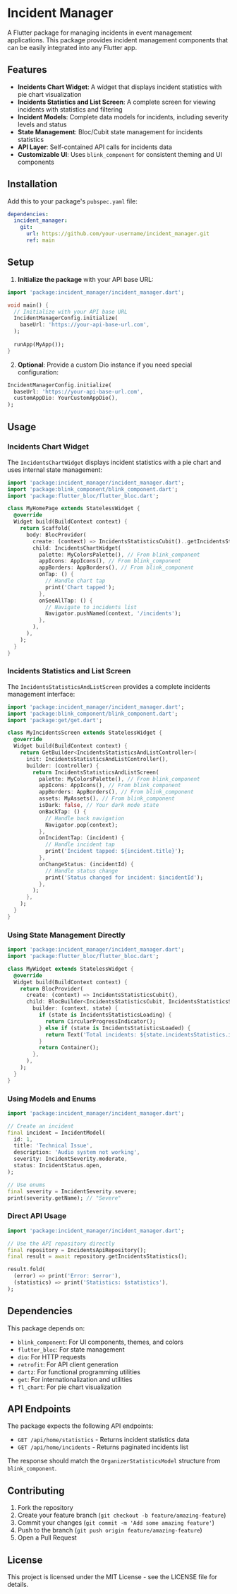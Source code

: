 # Incident Manager

A Flutter package for managing incidents in event management applications. This package provides incident management components that can be easily integrated into any Flutter app.

## Features

- **Incidents Chart Widget**: A widget that displays incident statistics with pie chart visualization
- **Incidents Statistics and List Screen**: A complete screen for viewing incidents with statistics and filtering
- **Incident Models**: Complete data models for incidents, including severity levels and status
- **State Management**: Bloc/Cubit state management for incidents statistics
- **API Layer**: Self-contained API calls for incidents data
- **Customizable UI**: Uses `blink_component` for consistent theming and UI components

## Installation

Add this to your package's `pubspec.yaml` file:

```yaml
dependencies:
  incident_manager:
    git:
      url: https://github.com/your-username/incident_manager.git
      ref: main
```

## Setup

1. **Initialize the package** with your API base URL:

```dart
import 'package:incident_manager/incident_manager.dart';

void main() {
  // Initialize with your API base URL
  IncidentManagerConfig.initialize(
    baseUrl: 'https://your-api-base-url.com',
  );
  
  runApp(MyApp());
}
```

2. **Optional**: Provide a custom Dio instance if you need special configuration:

```dart
IncidentManagerConfig.initialize(
  baseUrl: 'https://your-api-base-url.com',
  customAppDio: YourCustomAppDio(),
);
```

## Usage

### Incidents Chart Widget

The `IncidentsChartWidget` displays incident statistics with a pie chart and uses internal state management:

```dart
import 'package:incident_manager/incident_manager.dart';
import 'package:blink_component/blink_component.dart';
import 'package:flutter_bloc/flutter_bloc.dart';

class MyHomePage extends StatelessWidget {
  @override
  Widget build(BuildContext context) {
    return Scaffold(
      body: BlocProvider(
        create: (context) => IncidentsStatisticsCubit()..getIncidentsStatistics(context),
        child: IncidentsChartWidget(
          palette: MyColorsPalette(), // From blink_component
          appIcons: AppIcons(), // From blink_component
          appBorders: AppBorders(), // From blink_component
          onTap: () {
            // Handle chart tap
            print('Chart tapped');
          },
          onSeeAllTap: () {
            // Navigate to incidents list
            Navigator.pushNamed(context, '/incidents');
          },
        ),
      ),
    );
  }
}
```

### Incidents Statistics and List Screen

The `IncidentsStatisticsAndListScreen` provides a complete incidents management interface:

```dart
import 'package:incident_manager/incident_manager.dart';
import 'package:blink_component/blink_component.dart';
import 'package:get/get.dart';

class MyIncidentsScreen extends StatelessWidget {
  @override
  Widget build(BuildContext context) {
    return GetBuilder<IncidentsStatisticsAndListController>(
      init: IncidentsStatisticsAndListController(),
      builder: (controller) {
        return IncidentsStatisticsAndListScreen(
          palette: MyColorsPalette(), // From blink_component
          appIcons: AppIcons(), // From blink_component
          appBorders: AppBorders(), // From blink_component
          assets: MyAssets(), // From blink_component
          isDark: false, // Your dark mode state
          onBackTap: () {
            // Handle back navigation
            Navigator.pop(context);
          },
          onIncidentTap: (incident) {
            // Handle incident tap
            print('Incident tapped: ${incident.title}');
          },
          onChangeStatus: (incidentId) {
            // Handle status change
            print('Status changed for incident: $incidentId');
          },
        );
      },
    );
  }
}
```

### Using State Management Directly

```dart
import 'package:incident_manager/incident_manager.dart';
import 'package:flutter_bloc/flutter_bloc.dart';

class MyWidget extends StatelessWidget {
  @override
  Widget build(BuildContext context) {
    return BlocProvider(
      create: (context) => IncidentsStatisticsCubit(),
      child: BlocBuilder<IncidentsStatisticsCubit, IncidentsStatisticsState>(
        builder: (context, state) {
          if (state is IncidentsStatisticsLoading) {
            return CircularProgressIndicator();
          } else if (state is IncidentsStatisticsLoaded) {
            return Text('Total incidents: ${state.incidentsStatistics.incidents?.count ?? 0}');
          }
          return Container();
        },
      ),
    );
  }
}
```

### Using Models and Enums

```dart
import 'package:incident_manager/incident_manager.dart';

// Create an incident
final incident = IncidentModel(
  id: 1,
  title: 'Technical Issue',
  description: 'Audio system not working',
  severity: IncidentSeverity.moderate,
  status: IncidentStatus.open,
);

// Use enums
final severity = IncidentSeverity.severe;
print(severity.getName); // "Severe"
```

### Direct API Usage

```dart
import 'package:incident_manager/incident_manager.dart';

// Use the API repository directly
final repository = IncidentsApiRepository();
final result = await repository.getIncidentsStatistics();

result.fold(
  (error) => print('Error: $error'),
  (statistics) => print('Statistics: $statistics'),
);
```

## Dependencies

This package depends on:

- `blink_component`: For UI components, themes, and colors
- `flutter_bloc`: For state management
- `dio`: For HTTP requests
- `retrofit`: For API client generation
- `dartz`: For functional programming utilities
- `get`: For internationalization and utilities
- `fl_chart`: For pie chart visualization

## API Endpoints

The package expects the following API endpoints:

- `GET /api/home/statistics` - Returns incident statistics data
- `GET /api/home/incidents` - Returns paginated incidents list

The response should match the `OrganizerStatisticsModel` structure from `blink_component`.

## Contributing

1. Fork the repository
2. Create your feature branch (`git checkout -b feature/amazing-feature`)
3. Commit your changes (`git commit -m 'Add some amazing feature'`)
4. Push to the branch (`git push origin feature/amazing-feature`)
5. Open a Pull Request

## License

This project is licensed under the MIT License - see the LICENSE file for details.
